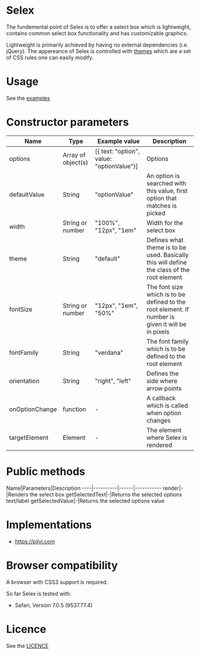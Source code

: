 Selex
===============
The fundemental point of Selex is to offer a select box which is lightweight, contains common select box functionality and has customizable graphics. 

Lightweight is primarily achieved by having no external dependencies (i.e. jQuery). The appereance of Selex is controlled with <a href="https://github.com/janikoskela/Selex/tree/master/themes">themes</a> which are a set of CSS rules one can easily modify.

Usage
==============
See the <a href="https://github.com/janikoskela/Selex/tree/master/examples">examples</a>

Constructor parameters
===============
Name| Type | Example value | Description
----|----------|------|-----------
options|Array of object(s) |[{ text: "option", value: "optionValue"}]|Options
defaultValue|String|"optionValue"|An option is searched with this value, first option that matches is picked
width|String or number | "100%", "12px", "1em"|Width for the select box
theme|String|"default"|Defines what theme is to be used. Basically this will define the class of the root element
fontSize|String or number | "12px", "1em", "50%"|The font size which is to be defined to the root element. If number is given it will be in pixels
fontFamily|String|"verdana"|The font family which is to be defined to the root element
orientation|String|"right", "left"|Defines the side where arrow points
onOptionChange|function| - |A callback which is called when option changes
targetElement|Element| - |The element where Selex is rendered


Public methods
===============
Name|Parameters|Description
----|----------|------|-----------
render|-|Renders the select box
getSelectedText|-|Returns the selected options text/label
getSelectedValue|-|Returns the selected options value

Implementations
=============
 - https://pilvi.com

Browser compatibility
==============
A browser with CSS3 support is required.

So far Selex is tested with:
 - Safari, Version 7.0.5 (9537.77.4)

Licence
=============
See the <a href="https://github.com/janikoskela/SimpleSelectBox/blob/master/LICENSE">LICENCE</a>
